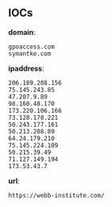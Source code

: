 
## IOCs

__domain__:

```text
gpoaccess.com
symantke.com
```
__ipaddress__:

```text
206.189.208.156
75.145.243.85
47.207.9.89
98.160.48.170
173.220.106.166
73.128.178.221
50.243.177.161
50.213.208.89
64.24.179.210
75.145.224.109
50.215.39.49
71.127.149.194
173.53.43.7
```
__url__:

```text
https://webb-institute.com/
```